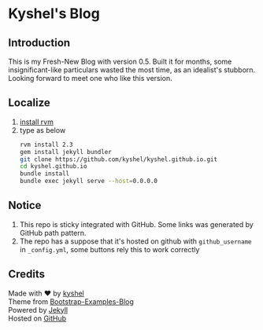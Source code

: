 # Kyshel's Blog

## Introduction
This is my Fresh-New Blog with version 0.5. Built it for months, some insignificant-like particulars wasted the most time, as an idealist's stubborn.
Looking forward to meet one who like this version.

## Localize
1. [install rvm](https://rvm.io/)
2. type as below
	``` bash
	rvm install 2.3
	gem install jekyll bundler
	git clone https://github.com/kyshel/kyshel.github.io.git
	cd kyshel.github.io
	bundle install
	bundle exec jekyll serve --host=0.0.0.0
	```



## Notice
1. This repo is sticky integrated with GitHub. Some links was generated by GitHub path pattern. 
1. The repo has a suppose that it's hosted on github with `github_username` in `_config.yml`, some buttons rely this to work correctly

## Credits
Made with ❤ by [kyshel](https://github.com/kyshel)    
Theme from [Bootstrap-Examples-Blog](https://getbootstrap.com/docs/4.1/examples/blog/)    
Powered by [Jekyll](https://jekyllrb.com/)    
Hosted on [GitHub](https://github.com/kyshel/kyshel.github.io)     